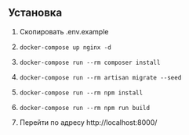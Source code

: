 ## Установка

1. Скопировать .env.example 

2. `docker-compose up nginx -d`

3. `docker-compose run --rm composer install`

4. `docker-compose run --rm artisan migrate --seed`

5. `docker-compose run --rm npm install`

6. `docker-compose run --rm npm run build`

7. Перейти по адресу http://localhost:8000/
